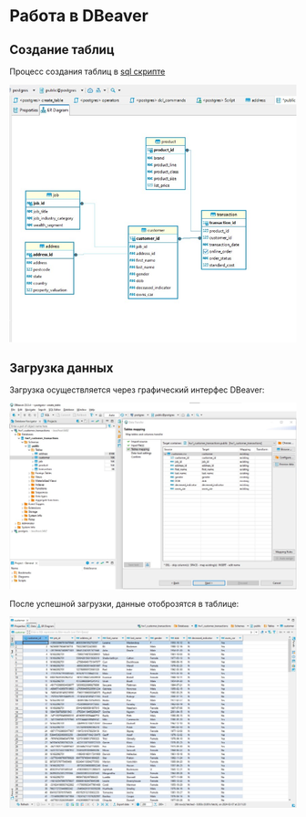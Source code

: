 # Работа в DBeaver

## Создание таблиц

Процесс создания таблиц в [sql скрипте](hw1_create_tables.sql)

![Структура таблиц](../imgs/db_diagram.jpg)

## Загрузка данных

Загрузка осуществляется через графический интерфес DBeaver:

![alt text](../imgs/dbeaver/import_customer_data_1.jpg)

После успешной загрузки, данные отоброзятся в таблице:

![alt text](../imgs/dbeaver/import_customer_data_2.jpg)
